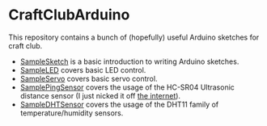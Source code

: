 # CraftClubArduino

This repository contains a bunch of (hopefully) useful Arduino sketches for craft club.

* [SampleSketch](https://github.com/Kimbsy/CraftClubArduino/blob/master/SampleSketch/SampleSketch.ino) is a basic introduction to writing Arduino sketches.
* [SampleLED](https://github.com/Kimbsy/CraftClubArduino/blob/master/SampleLED/SampleLED.ino) covers basic LED control.
* [SampleServo](https://github.com/Kimbsy/CraftClubArduino/blob/master/SampleServo/SampleServo.ino) covers basic servo control.
* [SamplePingSensor](https://github.com/Kimbsy/CraftClubArduino/blob/master/SamplePingSensor/SamplePingSensor.ino) covers the usage of the HC-SR04 Ultrasonic distance sensor (I just nicked it off [the internet](http://www.arduino.cc/en/Tutorial/Ping)).
* [SampleDHTSensor](https://github.com/Kimbsy/CraftClubArduino/blob/master/SampleDHTSensor/SampleDHTSensor.ino) covers the usage of the DHT11 family of temperature/humidity sensors.